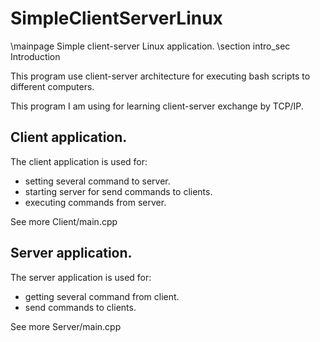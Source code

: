 # SimpleClientServerLinux

\mainpage Simple client-server Linux application.
\section intro_sec Introduction

This program use client-server architecture for executing bash scripts 
to different computers.

This program I am using for learning client-server exchange by TCP/IP.

## Client application.

The client application is used for:
- setting several command to server.
- starting server for send commands to clients.
- executing commands from server.

See more Client/main.cpp

## Server application.

The server application is used for:
- getting several command from client.
- send commands to clients.

See more Server/main.cpp
